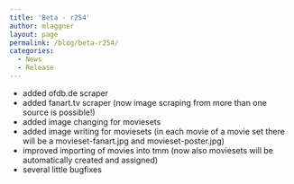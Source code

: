 ```yaml
---
title: 'Beta - r254'
author: mlaggner
layout: page
permalink: /blog/beta-r254/
categories:
  - News
  - Release
---
```

  * added ofdb.de scraper
  * added fanart.tv scraper (now image scraping from more than one source is possible!)
  * added image changing for moviesets
  * added image writing for moviesets (in each movie of a movie set there will be a movieset-fanart.jpg and movieset-poster.jpg)
  * improved importing of movies into tmm (now also moviesets will be automatically created and assigned)
  * several little bugfixes
<!--more-->
